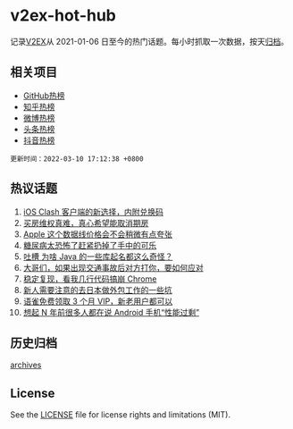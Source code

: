 # v2ex-hot-hub

 记录[V2EX](https://www.v2ex.com/)从 2021-01-06 日至今的热门话题。每小时抓取一次数据，按天[归档](archives)。
 
 ## 相关项目

- [GitHub热榜](https://github.com/lonnyzhang423/github-hot-hub)
- [知乎热榜](https://github.com/lonnyzhang423/zhihu-hot-hub)
- [微博热榜](https://github.com/lonnyzhang423/weibo-hot-hub)
- [头条热榜](https://github.com/lonnyzhang423/toutiao-hot-hub)
- [抖音热榜](https://github.com/lonnyzhang423/douyin-hot-hub)


 `更新时间：2022-03-10 17:12:38 +0800`

## 热议话题

1. [iOS Clash 客户端的新选择，内附兑换码](https://www.v2ex.com/t/839223)
1. [买房维权真难，真心希望能取消期房](https://www.v2ex.com/t/839312)
1. [Apple 这个数据线价格会不会稍微有点夸张](https://www.v2ex.com/t/839205)
1. [糖尿病太恐怖了赶紧扔掉了手中的可乐](https://www.v2ex.com/t/839307)
1. [吐槽 为啥 Java 的一些库起名都这么奇怪？](https://www.v2ex.com/t/839275)
1. [大哥们，如果出现交通事故后对方打你，要如何应对](https://www.v2ex.com/t/839351)
1. [稳定复现，看我几行代码搞崩 Chrome](https://www.v2ex.com/t/839328)
1. [新人需要注意的去日本做外包工作的一些坑](https://www.v2ex.com/t/839303)
1. [语雀免费领取 3 个月 VIP，新老用户都可以](https://www.v2ex.com/t/839357)
1. [想起 N 年前很多人都在说 Android 手机“性能过剩”](https://www.v2ex.com/t/839274)

## 历史归档

[archives](archives)

## License

See the [LICENSE](LICENSE) file for license rights and limitations (MIT).
